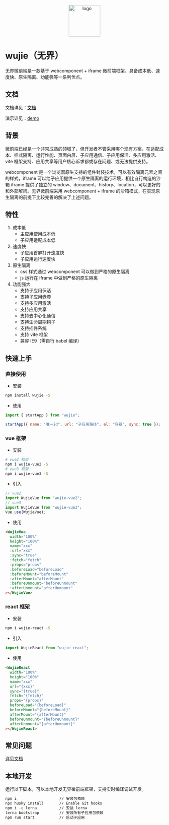 <p align="center">
  <a href="https://wujie-micro.github.io/doc/" target="_blank">
    <img src="https://vfiles.gtimg.cn/wuji_dashboard/xy/test_wuji_damy/phFSuhUC.png" width="100" height="100" alt="logo">
  </a>
</p>

# wujie（无界）

无界微前端是一款基于 webcomponent + iframe 微前端框架，具备成本低、速度快、原生隔离、功能强等一系列优点。

## 文档

文档详见：[文档](https://wujie-micro.github.io/doc/)

演示详见：[demo](https://wujie-demo.pages.woa.com/home)

## 背景

微前端已经是一个非常成熟的领域了，但开发者不管采用哪个现有方案，在适配成本、样式隔离、运行性能、页面白屏、子应用通信、子应用保活、多应用激活、vite 框架支持、应用共享等用户核心诉求都或存在问题、或无法提供支持。

webcomponent 是一个浏览器原生支持的组件封装技术，可以有效隔离元素之间的样式，iframe 可以给子应用提供一个原生隔离的运行环境，相比自行构造的沙箱 iframe 提供了独立的 window、document、history、location，可以更好的和外部解耦。无界微前端采用 webcomponent + iframe 的沙箱模式，在实现原生隔离的前提下比较完善的解决了上述问题。

## 特性

1. 成本低
   - 主应用使用成本低
   - 子应用适配成本低
2. 速度快
   - 子应用首屏打开速度快
   - 子应用运行速度快
3. 原生隔离
   - css 样式通过 webcomponent 可以做到严格的原生隔离
   - js 运行在 iframe 中做到严格的原生隔离
4. 功能强大
   - 支持子应用保活
   - 支持子应用嵌套
   - 支持多应用激活
   - 支持应用共享
   - 支持去中心化通信
   - 支持生命周期钩子
   - 支持插件系统
   - 支持 vite 框架
   - 兼容 IE9（需自行 babel 编译）

## 快速上手

### 直接使用

- 安装

```bash
npm install wujie -S
```

- 使用

```javascript
import { startApp } from "wujie";

startApp({ name: "唯一id", url: "子应用路径", el: "容器", sync: true });
```

### vue 框架

- 安装

```bash
# vue2 框架
npm i wujie-vue2 -S
# vue3 框架
npm i wujie-vue3 -S

```

- 引入

```javascript
// vue2
import WujieVue from "wujie-vue2";
// vue3
import WujieVue from "wujie-vue3";
Vue.use(WujieVue);
```

- 使用

```html
<WujieVue
  width="100%"
  height="100%"
  name="xxx"
  :url="xxx"
  :sync="true"
  :fetch="fetch"
  :props="props"
  :beforeLoad="beforeLoad"
  :beforeMount="beforeMount"
  :afterMount="afterMount"
  :beforeUnmount="beforeUnmount"
  :afterUnmount="afterUnmount"
></WujieVue>
```

### react 框架

- 安装

```bash
npm i wujie-react -S

```

- 引入

```javascript
import WujieReact from "wujie-react";
```

- 使用

```html
<WujieReact
  width="100%"
  height="100%"
  name="xxx"
  url="{xxx}"
  sync="{true}"
  fetch="{fetch}"
  props="{props}"
  beforeLoad="{beforeLoad}"
  beforeMount="{beforeMount}"
  afterMount="{afterMount}"
  beforeUnmount="{beforeUnmount}"
  afterUnmount="{afterUnmount}"
></WujieReact>
```

## 常见问题

[详见文档](https://wujie-micro.github.io/doc/question/#_1%E3%80%81%E8%AF%B7%E6%B1%82%E8%B5%84%E6%BA%90%E6%8A%A5%E9%94%99)

## 本地开发

运行以下脚本，可以本地开发无界微前端框架，支持实时编译调试开发。

```bash
npm i                   // 安装包依赖
npx husky install       // Enable Git hooks
npm i -g lerna          // 安装 lerna
lerna bootstrap         // 安装所有子应用包依赖
npm run start           // 启动子应用
```
